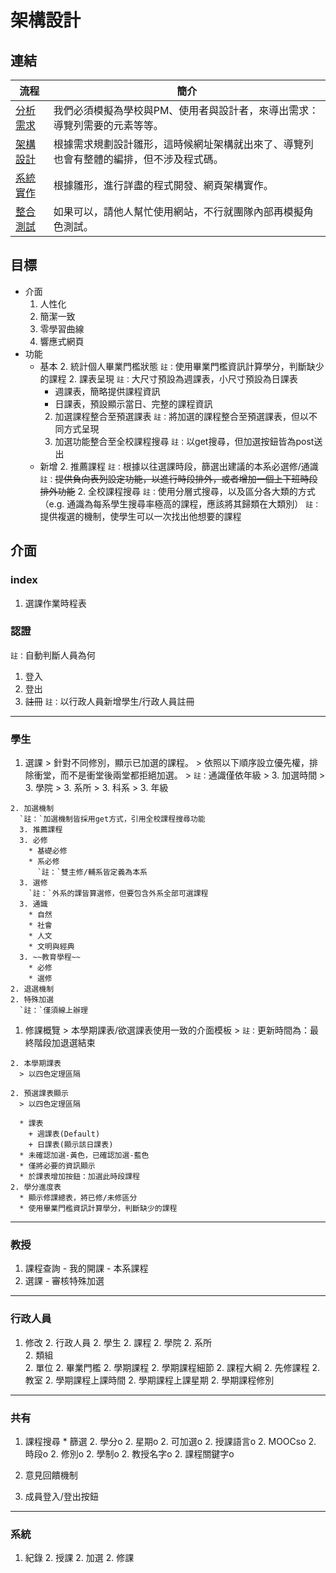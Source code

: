 # 架構設計

## 連結
流程|簡介
-------|---------
[分析需求](./requirement.md)|我們必須模擬為學校與PM、使用者與設計者，來導出需求：導覽列需要的元素等等。
[架構設計](./design.md)|根據需求規劃設計雛形，這時候網址架構就出來了、導覽列也會有整體的編排，但不涉及程式碼。
[系統實作](./implement.md)|根據雛形，進行詳盡的程式開發、網頁架構實作。
[整合測試](./test.md)|如果可以，請他人幫忙使用網站，不行就團隊內部再模擬角色測試。

## 目標
  - 介面
    1. 人性化
    1. 簡潔一致
    1. 零學習曲線
    1. 響應式網頁
  - 功能
    + 基本
      2. 統計個人畢業門檻狀態
        `註：`使用畢業門檻資訊計算學分，判斷缺少的課程
      2. 課表呈現
        `註：`大尺寸預設為週課表，小尺寸預設為日課表
        * 週課表，簡略提供課程資訊
        * 日課表，預設顯示當日、完整的課程資訊
      2. 加選課程整合至預選課表
        `註：`將加選的課程整合至預選課表，但以不同方式呈現
      2. 加選功能整合至全校課程搜尋
        `註：`以get搜尋，但加選按鈕皆為post送出
    + 新增
      2. 推薦課程
        `註：`根據以往選課時段，篩選出建議的本系必選修/通識
        `註：`~~提供負向表列設定功能，以進行時段排外，或者增加一個上下班時段排外功能~~
      2. 全校課程搜尋
        `註：`使用分層式搜尋，以及區分各大類的方式
          （e.g. 通識為每系學生搜尋率極高的課程，應該將其歸類在大類別）
        `註：`提供複選的機制，使學生可以一次找出他想要的課程


## 介面
### index
  1. 選課作業時程表

### 認證
  `註：`自動判斷人員為何
  1. 登入
  1. 登出
  1. ~~註冊~~
    `註：`以行政人員新增學生/行政人員註冊

---
### 學生
  1. 選課
    > 針對不同修別，顯示已加選的課程。
    > 依照以下順序設立優先權，排除衝堂，而不是衝堂後兩堂都拒絕加選。
    > `註：`通識僅依年級
    > 3. 加選時間
    > 3. 學院
    > 3. 系所
    > 3. 科系
    > 3. 年級

    2. 加選機制
      `註：`加選機制皆採用get方式，引用全校課程搜尋功能
      3. 推薦課程
      3. 必修
        * 基礎必修
        * 系必修
          `註：`雙主修/輔系皆定義為本系
      3. 選修
        `註：`外系的課皆算選修，但要包含外系全部可選課程
      3. 通識
        * 自然
        * 社會
        * 人文
        * 文明與經典
      3. ~~教育學程~~
        * 必修
        * 選修
    2. 退選機制
    2. 特殊加選
      `註：`僅須線上辦理
  1. 修課概覽
    > 本學期課表/欲選課表使用一致的介面模板
    > `註：`更新時間為：最終階段加退選結束

    2. 本學期課表
      > 以四色定理區隔

    2. 預選課表顯示
      > 以四色定理區隔

      * 課表
        + 週課表(Default)
        + 日課表(顯示該日課表)
      * 未確認加選-黃色，已確認加選-藍色
      * 僅將必要的資訊顯示
      * 於課表增加按鈕：加選此時段課程
    2. 學分進度表
      * 顯示修課總表，將已修/未修區分
      * 使用畢業門檻資訊計算學分，判斷缺少的課程

---
### 教授
  1. 課程查詢
    - 我的開課
    - 本系課程
  1. 選課
    - 審核特殊加選

---
### 行政人員
  1. 修改
    2. 行政人員
    2. 學生
    2. 課程
    2. 學院
    2. 系所  
    2. 類組  
    2. 單位
    2. 畢業門檻
    2. 學期課程
    2. 學期課程細節
    2. 課程大綱
    2. 先修課程
    2. 教室
    2. 學期課程上課時間
    2. 學期課程上課星期
    2. 學期課程修別

---
### 共有
  1. 課程搜尋
    * 篩選
      2. 學分o
      2. 星期o
      2. 可加選o
      2. 授課語言o
      2. MOOCso
      2. 時段o
      2. 修別o
      2. 學制o
      2. 教授名字o
      2. 課程關鍵字o

  1. 意見回饋機制
  1. 成員登入/登出按鈕

---
### 系統
  1. 紀錄
    2. 授課
    2. 加選
    2. 修課

